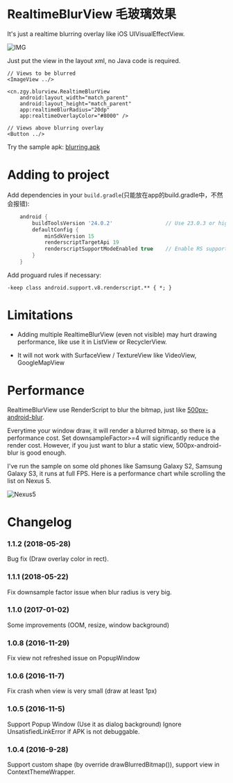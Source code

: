 # RealtimeBlurView 毛玻璃效果

It's just a realtime blurring overlay like iOS UIVisualEffectView.

![IMG](imgs/1.gif)

Just put the view in the layout xml, no Java code is required.

	// Views to be blurred
	<ImageView ../>
	
	<cn.zgy.blurview.RealtimeBlurView
		android:layout_width="match_parent"
		android:layout_height="match_parent"
		app:realtimeBlurRadius="20dp"
		app:realtimeOverlayColor="#8000" />
	
	// Views above blurring overlay
	<Button ../>

Try the sample apk: [blurring.apk](imgs/blurring.apk)

# Adding to project

Add dependencies in your `build.gradle`(只能放在app的build.gradle中，不然会报错):

```groovy
	android {
		buildToolsVersion '24.0.2'                 // Use 23.0.3 or higher
		defaultConfig {
			minSdkVersion 15
			renderscriptTargetApi 19
			renderscriptSupportModeEnabled true    // Enable RS support
		}
	}
```

Add proguard rules if necessary:

```
-keep class android.support.v8.renderscript.** { *; }
```

# Limitations

- Adding multiple RealtimeBlurView (even not visible) may hurt drawing performance, like use it in ListView or RecyclerView.

- It will not work with SurfaceView / TextureView like VideoView, GoogleMapView

# Performance

RealtimeBlurView use RenderScript to blur the bitmap, just like [500px-android-blur](https://github.com/500px/500px-android-blur).

Everytime your window draw, it will render a blurred bitmap, so there is a performance cost. Set downsampleFactor>=4 will significantly reduce the render cost. However, if you just want to blur a static view, 500px-android-blur is good enough.

I've run the sample on some old phones like Samsung Galaxy S2, Samsung Galaxy S3, it runs at full FPS. Here is a performance chart while scrolling the list on Nexus 5.

![Nexus5](imgs/2.png)

# Changelog

### 1.1.2 (2018-05-28)

Bug fix (Draw overlay color in rect).

### 1.1.1 (2018-05-22)

Fix downsample factor issue when blur radius is very big.

### 1.1.0 (2017-01-02)

Some improvements (OOM, resize, window background)

### 1.0.8 (2016-11-29)

Fix view not refreshed issue on PopupWindow

### 1.0.6 (2016-11-7)

Fix crash when view is very small (draw at least 1px)

### 1.0.5 (2016-11-5)

Support Popup Window (Use it as dialog background)
Ignore UnsatisfiedLinkError if APK is not debuggable.

### 1.0.4 (2016-9-28)

Support custom shape (by override drawBlurredBitmap()), support view in ContextThemeWrapper.

